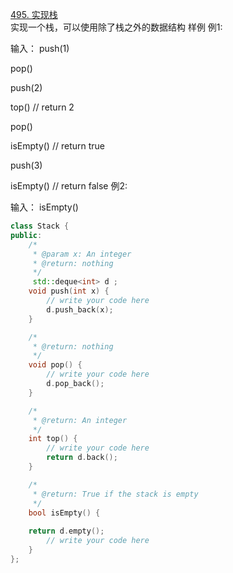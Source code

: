 [495. 实现栈](#https://www.lintcode.com/problem/implement-stack/description)  
实现一个栈，可以使用除了栈之外的数据结构
样例
例1:

输入：
push(1)  

pop()
  
  push(2)
  
  top()  // return 2
  
  pop()
  
  isEmpty() // return true
  
  push(3)
  
  isEmpty() // return false
例2:

输入：
isEmpty()

```c++
class Stack {
public:
    /*
     * @param x: An integer
     * @return: nothing
     */
     std::deque<int> d ;
    void push(int x) {
        // write your code here
        d.push_back(x);
    }

    /*
     * @return: nothing
     */
    void pop() {
        // write your code here
        d.pop_back();
    }

    /*
     * @return: An integer
     */
    int top() {
        // write your code here
        return d.back();
    }

    /*
     * @return: True if the stack is empty
     */
    bool isEmpty() {
    
    return d.empty();
        // write your code here
    }
};
```